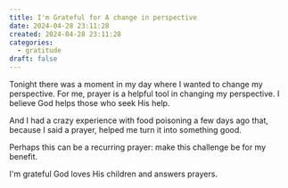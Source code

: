 ```yaml
---
title: I'm Grateful for A change in perspective
date: 2024-04-28 23:11:28
created: 2024-04-28 23:11:28
categories:
  - gratitude
draft: false
---
```

Tonight there was a moment in my day where I wanted to change my perspective. For me, prayer is a helpful tool in changing my perspective. I believe God helps those who seek His help. 

And I had a crazy experience with food poisoning a few days ago that, because I said a prayer, helped me turn it into something good. 

Perhaps this can be a recurring prayer: make this challenge be for my benefit. 

I'm grateful God loves His children and answers prayers. 
